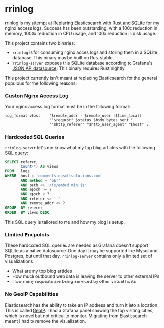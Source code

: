 # rrinlog

rrinlog is my attempt at [Replacing Elasticsearch with Rust and SQLite](https://nbsoftsolutions.com/blog/replacing-elasticsearch-with-rust-and-sqlite) for my nginx access logs. Success has been outstanding, with a 100x reduction in memory, 1000x reduction in CPU usage, and 100x reduction in disk usage.

This project contains two binaries:

- `rrinlog` is for consuming nginx acces logs and storing them in a SQLite database. This binary may be built on Rust stable.
- `rrinlog-server` exposes this SQLite database according to Grafana's [JSON API datasource](https://github.com/grafana/simple-json-datasource). This binary requires Rust nightly.

This project currently isn't meant at replacing Elasticsearch for the general populous for the following reasons:

### Custon Nginx Access Log

Your nginx access log format must be in the following format:

```
log_format vhost    '$remote_addr - $remote_user [$time_local] '
                    '"$request" $status $body_bytes_sent '
                    '"$http_referer" "$http_user_agent" "$host"';
```

### Hardcoded SQL Queries

`rrinlog-server` let's me know what my top blog articles with the following SQL query:

```sql
SELECT referer,
       Count(*) AS views
FROM   logs
WHERE  host = 'comments.nbsoftsolutions.com'
       AND method = 'GET'
       AND path <> '/js/embed.min.js'
       AND epoch >= ?
       AND epoch < ?
       AND referer <> '-'
       AND remote_addr <> ?
GROUP  BY referer
ORDER  BY views DESC
```

This SQL query is tailored to me and how my blog is setup.

### Limited Endpoints

These hardcoded SQL queries are needed as Grafana doesn't support SQLite as a native datasource. One day it may be supported like Mysql and Postgres, but until that day, `rrinlog-server` contains only a limited set of visualizations:

- What are my top blog articles
- How much outbound web data is leaving the server to other external IPs
- How many requests are being serviced by other virtual hosts

### No GeoIP Capabilities

Elasticsearch has the ability to take an IP address and turn it into a
location. This is called
[GeoIP](https://www.elastic.co/blog/geoip-in-the-elastic-stack). I had a
Grafana panel showing the top visiting cities, which is novel but not critical
to monitor. Migrating from Elasticsearch meant I had to remove the
visualization.
